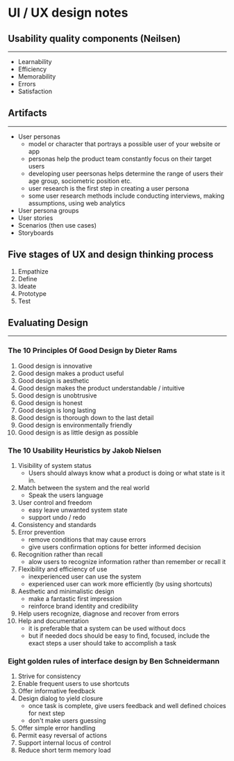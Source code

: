 # UI / UX design notes

## Usability quality components (Neilsen)
---

* Learnability
* Efficiency
* Memorability
* Errors
* Satisfaction

## Artifacts
---

* User personas
    * model or character that portrays a possible user of your website or app
    * personas help the product team constantly focus on their target users
    * developing user peersonas helps determine the range of users their age group, sociometric position etc. 
    * user research is the first step in creating a user persona
    * some user research methods include conducting interviews, making assumptions, using web analytics 
* User persona groups
* User stories
* Scenarios (then use cases)
* Storyboards

## Five stages of UX and design thinking process

1. Empathize
2. Define
3. Ideate
4. Prototype
5. Test


## Evaluating Design
--- 

### The 10 Principles Of Good Design by Dieter Rams

1. Good design is innovative
2. Good design makes a product useful
3. Good design is aesthetic
4. Good design makes the product understandable / intuitive
5. Good design is unobtrusive
6. Good design is honest
7. Good design is long lasting
8. Good design is thorough down to the last detail
9. Good design is environmentally  friendly
10. Good design is as little design as possible 

### The 10 Usability Heuristics by Jakob Nielsen

1. Visibility of system status
    * Users should always know what a product is doing or what state is it in.
2. Match between the system and the real world
    * Speak the users language
3. User control and freedom
    * easy leave unwanted system state
    * support undo / redo
4. Consistency and standards
5. Error prevention
    * remove conditions that may cause errors
    * give users confirmation options for better informed decision
6. Recognition rather than recall
    * alow users to recognize information rather than remember or recall it
7. Flexibility and efficiency of use
    * inexperienced user can use the system
    * experienced user can work more efficiently (by using shortcuts)
8. Aesthetic and minimalistic design
    * make a fantastic first impression
    * reinforce brand identity and credibility
9. Help users recognize, diagnose and recover from errors
10. Help and documentation
    * it is preferable that a system can be used without docs
    * but if needed docs should be easy to find, focused, include the exact steps a user should take to accomplish a task

### Eight golden rules of interface design by Ben Schneidermann

1. Strive for consistency
2. Enable frequent users to use shortcuts
3. Offer informative feedback
4. Design dialog to yield closure
    * once task is complete, give users feedback and well defined choices for next step
    * don't make users guessing
5. Offer simple error handling
6. Permit easy reversal of actions
7. Support internal locus of control
8. Reduce short term memory load

